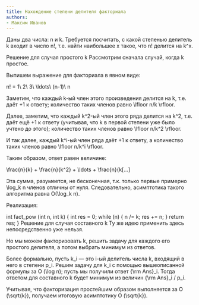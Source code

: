 ```yaml
---
title: Нахождение степени делителя факториала
authors:
- Максим Иванов
---
```


Даны два числа: n и k. Требуется посчитать, с какой степенью делитель k входит в число n!, т.е. найти наибольшее x такое, что n! делится на k^x.

Решение для случая простого k
Рассмотрим сначала случай, когда k простое.

Выпишем выражение для факториала в явном виде:

 n! = 1\ 2\ 3\ \ldots\ (n-1)\ n 

Заметим, что каждый k-ый член этого произведения делится на k, т.е. даёт +1 к ответу; количество таких членов равно \lfloor n/k \rfloor.

Далее, заметим, что каждый k^2-ый член этого ряда делится на k^2, т.е. даёт ещё +1 к ответу (учитывая, что k в первой степени уже было учтено до этого); количество таких членов равно \lfloor n/k^2 \rfloor.

И так далее, каждый k^i-ый член ряда даёт +1 к ответу, а количество таких членов равно \lfloor n/k^i \rfloor.

Таким образом, ответ равен величине:

 \frac{n}{k} + \frac{n}{k^2} + \ldots + \frac{n}{k[...]

Эта сумма, разумеется, не бесконечная, т.к. только первые примерно \log_k n членов отличны от нуля. Следовательно, асимптотика такого алгоритма равна O(\log_k n).

Реализация:

int fact_pow (int n, int k) {
	int res = 0;
	while (n) {
		n /= k;
		res += n;
	}
	return res;
}
Решение для случая составного k
Ту же идею применить здесь непосредственно уже нельзя.

Но мы можем факторизовать k, решить задачу для каждого его простого делителя, а потом выбрать минимум из ответов.

Более формально, пусть k_i — это i-ый делитель числа k, входящий в него в степени p_i. Решим задачу для k_i с помощью вышеописанной формулы за O (\log n); пусть мы получили ответ {\rm Ans}_i. Тогда ответом для составного k будет минимум из величин {\rm Ans}_i / p_i.

Учитывая, что факторизация простейшим образом выполняется за O (\sqrt{k}), получаем итоговую асимптотику O (\sqrt{k}).